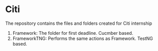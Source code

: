 # Citi

The repository contains the files and folders created for Citi internship
1.	Framework: The folder for first deadline. Cucmber based.
2.	FrameworkTNG: Performs the same actions as Framework. TestNG based.
